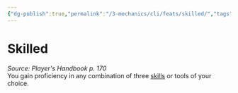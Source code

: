 ```yaml
---
{"dg-publish":true,"permalink":"/3-mechanics/cli/feats/skilled/","tags":["ttrpg-cli/compendium/src/5e/phb","ttrpg-cli/feat"],"noteIcon":""}
---
```


# Skilled
*Source: Player's Handbook p. 170*  
You gain proficiency in any combination of three [skills](3-Mechanics/CLI/tables/skills.md) or tools of your choice.